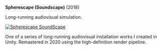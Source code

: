 **Spherescape (Soundscape)** (2018)

Long-running audiovisual simulation.

[![Spherescape SoundScape](thumbnail.jpg)](https://vimeo.com/414329466)

One of a series of long-running audiovisual installation works I created in Unity. Remastered in 2020 using the high-definition render pipeline.
